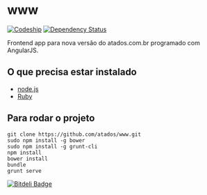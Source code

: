 www
==============

[![Codeship](https://www.codeship.io/projects/ee40fd70-a87c-0131-8655-063dfab0229a/status)](https://codeship.io/projects/19144)
[![Dependency Status](https://gemnasium.com/atados/www.png)](https://gemnasium.com/atados/www)

Frontend app para nova versão do atados.com.br programado com AngularJS.

## O que precisa estar instalado
- [node.js](http://nodejs.org)
- [Ruby](http://ruby-lang.org)

## Para rodar o projeto

	git clone https://github.com/atados/www.git
	sudo npm install -g bower
	sudo npm install -g grunt-cli
	npm install
	bower install
	bundle
	grunt serve


[![Bitdeli Badge](https://d2weczhvl823v0.cloudfront.net/atados/www/trend.png)](https://bitdeli.com/free "Bitdeli Badge")

